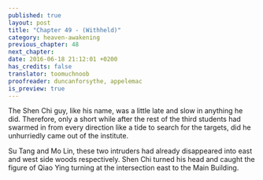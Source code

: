 ```yaml
---
published: true
layout: post
title: "Chapter 49 - (Withheld)"
category: heaven-awakening
previous_chapter: 48
next_chapter:
date: 2016-06-18 21:12:01 +0200
has_credits: false
translator: toomuchnoob
proofreader: duncanforsythe, appelemac
is_preview: true
---
```

The Shen Chi guy, like his name, was a little late and slow in anything he did. Therefore, only a short while after the rest of the third students had swarmed in from every direction like a tide to search for the targets, did he unhurriedly came out of the institute.

Su Tang and Mo Lin, these two intruders had already disappeared into east and west side woods respectively. Shen Chi turned his head and caught the figure of Qiao Ying turning at the intersection east to the Main Building.
